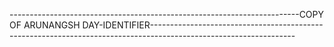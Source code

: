 ------------------------------------------------------------------------COPY OF ARUNANGSH DAY-IDENTIFIER------------------------------------------------------------------------------------------------------------------


